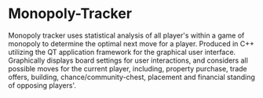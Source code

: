 # Monopoly-Tracker

Monopoly tracker uses statistical analysis of all player's within a game of monopoly to determine the optimal next move for a player. Produced in C++ utilizing the QT application framework for the graphical user interface. Graphically displays board settings for user interactions, and considers all possible moves for the current player, including, property purchase, trade offers, building, chance/community-chest, placement and financial standing of opposing players'.
